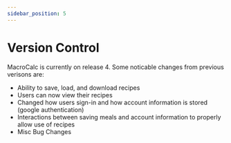 ```yaml
---
sidebar_position: 5
---
```


# Version Control

MacroCalc is currently on release 4. Some noticable changes from previous verisons are:
- Ability to save, load, and download recipes
- Users can now view their recipes
- Changed how users sign-in and how account information is stored (google authentication)
- Interactions between saving meals and account information to properly allow use of recipes
- Misc Bug Changes
